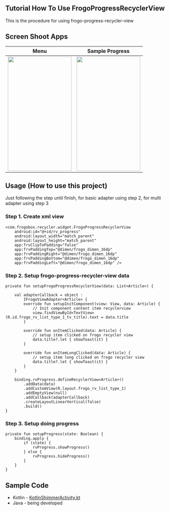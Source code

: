## Tutorial How To Use FrogoProgressRecyclerView
This is the procedure for using frogo-progress-recycler-view

## Screen Shoot Apps

|        Menu       |             Sample Progress  |
|:------------------:|:----------------------------:|
|<img width="200px" height="360px" src="https://raw.githubusercontent.com/amirisback/frogo-recycler-view/master/docs/image/ss_main.png"> | <img width="200px" height="360px" src="https://raw.githubusercontent.com/amirisback/frogo-recycler-view/master/docs/image/sample_progress.gif"> |

## Usage (How to use this project)
Just following the step until finish, for basic adapter using step 2, for multi adapter using step 3

### Step 1. Create xml view

    <com.frogobox.recycler.widget.FrogoProgressRecyclerView
        android:id="@+id/rv_progress"
        android:layout_width="match_parent"
        android:layout_height="match_parent"
        app:frvClipToPadding="false"
        app:frvPaddingTop="@dimen/frogo_dimen_16dp"
        app:frvPaddingRight="@dimen/frogo_dimen_16dp"
        app:frvPaddingBottom="@dimen/frogo_dimen_16dp"
        app:frvPaddingLeft="@dimen/frogo_dimen_16dp" />

### Step 2. Setup frogo-progress-recycler-view data
    private fun setupFrogoProgressRecyclerView(data: List<Article>) {

        val adapterCallback = object :
            IFrogoViewAdapter<Article> {
            override fun setupInitComponent(view: View, data: Article) {
                // Init component content item recyclerview
                view.findViewById<TextView>(R.id.frogo_rv_list_type_1_tv_title).text = data.title
            }

            override fun onItemClicked(data: Article) {
                // setup item clicked on frogo recycler view
                data.title?.let { showToast(it) }
            }

            override fun onItemLongClicked(data: Article) {
                // setup item long clicked on frogo recycler view
                data.title?.let { showToast(it) }
            }
        }

        binding.rvProgress.defineRecyclerView<Article>()
            .addData(data)
            .addCustomView(R.layout.frogo_rv_list_type_1)
            .addEmptyView(null)
            .addCallback(adapterCallback)
            .createLayoutLinearVertical(false)
            .build()
    }

### Step 3. Setup doing progress
    private fun setupProgress(state: Boolean) {
        binding.apply {
            if (state) {
                rvProgress.showProgress()
            } else {
                rvProgress.hideProgress()
            }
        }
    }

## Sample Code
- Kotlin - [KotlinShimmerActivity.kt](https://github.com/amirisback/frogo-recycler-view/blob/master/app/src/main/java/com/frogobox/recycler/sample/kotlin/noadapter/progress/KotlinProgressActivity.kt)
- Java - being developed